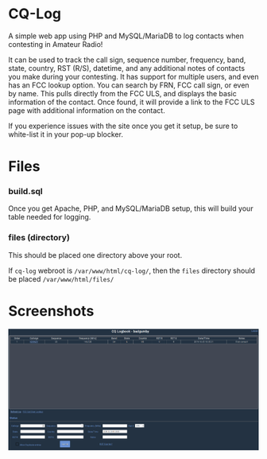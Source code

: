 # CQ-Log

A simple web app using PHP and MySQL/MariaDB to log contacts when contesting in Amateur Radio!

It can be used to track the call sign, sequence number, frequency, band, state, country, RST (R/S), datetime, and any additional notes of contacts you make during your contesting. It has support for multiple users, and even has an FCC lookup option. You can search by FRN, FCC call sign, or even by name. This pulls directly from the FCC ULS, and displays the basic information of the contact. Once found, it will provide a link to the FCC ULS page with additional information on the contact.

If you experience issues with the site once you get it setup, be sure to white-list it in your pop-up blocker.


# Files
### build.sql

Once you get Apache, PHP, and MySQL/MariaDB setup, this will build your table needed for logging.

### files (directory)

This should be placed one directory above your root.

If `cq-log` webroot is `/var/www/html/cq-log/`, then the `files` directory should be placed `/var/www/html/files/`


# Screenshots

![alt text](https://github.com/badgumby/cq-log/raw/master/cq-log.png "Logbook screen")
